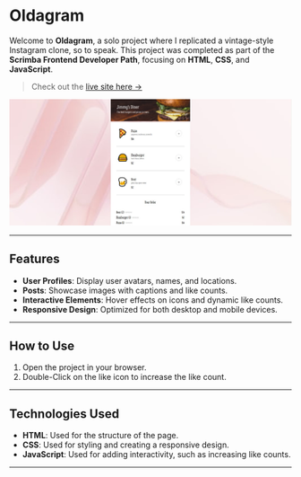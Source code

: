 # Oldagram

Welcome to **Oldagram**, a solo project where I replicated a vintage-style Instagram clone, so to speak. This project was completed as part of the **Scrimba Frontend Developer Path**, focusing on **HTML**, **CSS**, and **JavaScript**.

> Check out the [live site here →](https://chris-oldagram.netlify.app/)

![image](https://github.com/chrisedeson/scrimba-homework/blob/main/Restaurant-Ordering-App/screenshot.jpg?raw=true)

---

## Features

- **User Profiles**: Display user avatars, names, and locations.
- **Posts**: Showcase images with captions and like counts.
- **Interactive Elements**: Hover effects on icons and dynamic like counts.
- **Responsive Design**: Optimized for both desktop and mobile devices.

---

## How to Use

1. Open the project in your browser.
2. Double-Click on the like icon to increase the like count.

---

## Technologies Used

- **HTML**: Used for the structure of the page.
- **CSS**: Used for styling and creating a responsive design.
- **JavaScript**: Used for adding interactivity, such as increasing like counts.

---